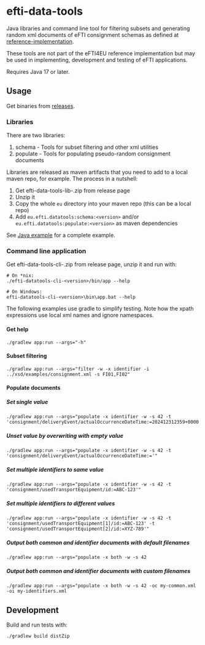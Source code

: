 # efti-data-tools

Java libraries and command line tool for filtering subsets and generating random xml documents of eFTI consignment schemas
as defined at [reference-implementation](https://github.com/EFTI4EU/reference-implementation/tree/main/schema/xsd).

These tools are not part of the eFTI4EU reference implementation but may be used in implementing, development and testing
of eFTI applications.

Requires Java 17 or later.

## Usage

Get binaries from [releases](https://github.com/EFTI4EU/efti-data-tools/releases).

### Libraries

There are two libraries:

 1. schema - Tools for subset filtering and other xml utilities
 2. populate - Tools for populating pseudo-random consignment documents

Libraries are released as maven artifacts that you need to add to a local maven repo, for example. The process in a
nutshell:

 1. Get efti-data-tools-lib-<version>.zip from release page
 2. Unzip it
 3. Copy the whole `eu` directory into your maven repo (this can be a local repo)
 4. Add `eu.efti.datatools:schema:<version>` and/or `eu.efti.datatools:populate:<version>` as maven dependencies 

See [Java example](./example/java) for a complete example.

### Command line application

Get efti-data-tools-cli-<version>.zip from release page, unzip it and run with:
```
# On *nix:
./efti-datatools-cli-<version>/bin/app --help

# On Windows:
efti-datatools-cli-<version>\bin\app.bat --help
```

The following examples use gradle to simplify testing. Note how the xpath expressions use local xml names and ignore namespaces.

#### Get help

```shell
./gradlew app:run --args="-h"
```

#### Subset filtering

```shell
./gradlew app:run --args="filter -w -x identifier -i ../xsd/examples/consignment.xml -s FI01,FI02"
```

#### Populate documents

##### Set single value

```shell
./gradlew app:run --args="populate -x identifier -w -s 42 -t 'consignment/deliveryEvent/actualOccurrenceDateTime:=202412312359+0000'"
```

##### Unset value by overwriting with empty value

```shell
./gradlew app:run --args="populate -x identifier -w -s 42 -t 'consignment/deliveryEvent/actualOccurrenceDateTime:='"
```

##### Set multiple identifiers to same value

```shell
./gradlew app:run --args="populate -x identifier -w -s 42 -t 'consignment/usedTransportEquipment/id:=ABC-123'"
```

##### Set multiple identifiers to different values

```shell
./gradlew app:run --args="populate -x identifier -w -s 42 -t 'consignment/usedTransportEquipment[1]/id:=ABC-123' -t 'consignment/usedTransportEquipment[2]/id:=XYZ-789'"
```

##### Output both common and identifier documents with default filenames

```shell
./gradlew app:run --args="populate -x both -w -s 42
```

##### Output both common and identifier documents with custom filenames

```shell
./gradlew app:run --args="populate -x both -w -s 42 -oc my-common.xml -oi my-identifiers.xml
```

## Development

Build and run tests with:
```
./gradlew build distZip
```
